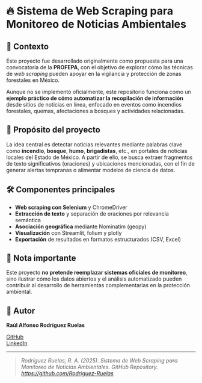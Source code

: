 # 🔥 Sistema de Web Scraping para Monitoreo de Noticias Ambientales

## 🧪 Contexto

Este proyecto fue desarrollado originalmente como propuesta para una convocatoria de la **PROFEPA**, con el objetivo de explorar cómo las técnicas de *web scraping* pueden apoyar en la vigilancia y protección de zonas forestales en México.

Aunque no se implementó oficialmente, este repositorio funciona como un **ejemplo práctico de cómo automatizar la recopilación de información** desde sitios de noticias en línea, enfocado en eventos como incendios forestales, quemas, afectaciones a bosques y actividades relacionadas.

## 🎯 Propósito del proyecto

La idea central es detectar noticias relevantes mediante palabras clave como **incendio**, **bosque**, **humo**, **brigadistas**, etc., en portales de noticias locales del Estado de México. A partir de ello, se busca extraer fragmentos de texto significativos (oraciones) y ubicaciones mencionadas, con el fin de generar alertas tempranas o alimentar modelos de ciencia de datos.

## 🛠️ Componentes principales

- **Web scraping con Selenium** y ChromeDriver
- **Extracción de texto** y separación de oraciones por relevancia semántica
- **Asociación geográfica** mediante Nominatim (geopy)
- **Visualización** con Streamlit, folium y plotly
- **Exportación** de resultados en formatos estructurados (CSV, Excel)

## 🚧 Nota importante

Este proyecto **no pretende reemplazar sistemas oficiales de monitoreo**, sino ilustrar cómo los datos abiertos y el análisis automatizado pueden contribuir al desarrollo de herramientas complementarias en la protección ambiental.

## 👤 Autor

**Raúl Alfonso Rodríguez Ruelas**

[GitHub](https://github.com/Rodriguez-Ruelas)  
[LinkedIn](https://www.linkedin.com/in/raul-rodriguez-ruelas-20634a171/)

---

> *Rodríguez Ruelas, R. A. (2025). Sistema de Web Scraping para Monitoreo de Noticias Ambientales. GitHub Repository. https://github.com/Rodriguez-Ruelas*

